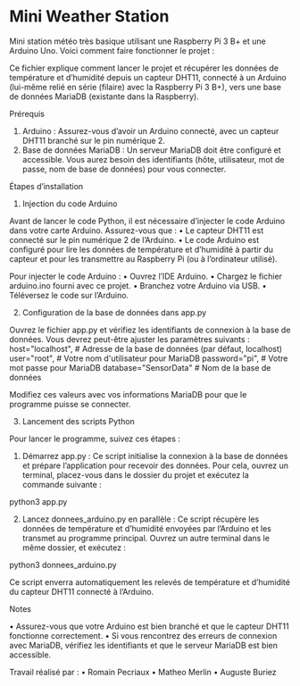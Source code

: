 # Mini Weather Station
Mini station météo très basique utilisant une Raspberry Pi 3 B+ et une Arduino Uno.
Voici comment faire fonctionner le projet :

Ce fichier explique comment lancer le projet et récupérer les données de température et d’humidité depuis un capteur DHT11, connecté à un Arduino (lui-même relié en série (filaire) avec la Raspberry Pi 3 B+), vers une base de données MariaDB (existante dans la Raspberry).


Prérequis

1. Arduino : Assurez-vous d’avoir un Arduino connecté, avec un capteur DHT11 branché sur le pin numérique 2.
2. Base de données MariaDB : Un serveur MariaDB doit être configuré et accessible. Vous aurez besoin des identifiants (hôte, utilisateur, mot de passe, nom de base de données) pour vous connecter.




Étapes d’installation


1. Injection du code Arduino

Avant de lancer le code Python, il est nécessaire d’injecter le code Arduino dans votre carte Arduino. Assurez-vous que :
	•	Le capteur DHT11 est connecté sur le pin numérique 2 de l’Arduino.
	•	Le code Arduino est configuré pour lire les données de température et d’humidité à partir du capteur et pour les transmettre au Raspberry Pi (ou à l’ordinateur utilisé).

Pour injecter le code Arduino :
	•	Ouvrez l’IDE Arduino.
	•	Chargez le fichier arduino.ino fourni avec ce projet.
	•	Branchez votre Arduino via USB.
	•	Téléversez le code sur l’Arduino.


2. Configuration de la base de données dans app.py

Ouvrez le fichier app.py et vérifiez les identifiants de connexion à la base de données. Vous devrez peut-être ajuster les paramètres suivants :
    host="localhost",		# Adresse de la base de données (par défaut, localhost)
    user="root",			#  Votre nom d'utilisateur pour MariaDB
    password="pi",			# Votre mot passe pour MariaDB
    database="SensorData"	# Nom de la base de données

Modifiez ces valeurs avec vos informations MariaDB pour que le programme puisse se connecter.


3. Lancement des scripts Python

Pour lancer le programme, suivez ces étapes :
1.	Démarrez app.py : Ce script initialise la connexion à la base de données et prépare l’application pour recevoir des données. Pour cela, ouvrez un terminal, placez-vous dans le dossier du projet et exécutez la commande suivante :

python3 app.py

2.	Lancez donnees_arduino.py en parallèle : Ce script récupère les données de température et d’humidité envoyées par l’Arduino et les transmet au programme principal. Ouvrez un autre terminal dans le même dossier, et exécutez :

python3 donnees_arduino.py

Ce script enverra automatiquement les relevés de température et d’humidité du capteur DHT11 connecté à l’Arduino.




Notes

•	Assurez-vous que votre Arduino est bien branché et que le capteur DHT11 fonctionne correctement.
•	Si vous rencontrez des erreurs de connexion avec MariaDB, vérifiez les identifiants et que le serveur MariaDB est bien accessible.



Travail réalisé par :
• Romain Pecriaux
• Matheo Merlin
• Auguste Buriez
